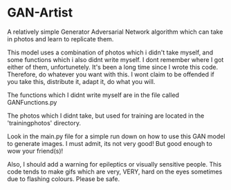 # GAN-Artist
A relatively simple Generator Adversarial Network algorithm which can take in photos and learn to replicate them.

This model uses a combination of photos which i didn't take myself, and some functions which i also didnt write myself.
I dont remember where I got either of them, unfortunetely. It's been a long time since I wrote this code.
Therefore, do whatever you want with this. I wont claim to be offended if you take this, distribute it, adapt it, do what you will.

The functions which I didnt write myself are in the file called GANFunctions.py

The photos which I didnt take, but used for training are located in the 'trainingphotos' directory.

Look in the main.py file for a simple run down on how to use this GAN model to generate images. 
I must admit, its not very good! But good enough to wow your friend(s)!

Also, I should add a warning for epileptics or visually sensitive people. 
This code tends to make gifs which are very, VERY, hard on the eyes sometimes due to flashing colours. Please be safe.
